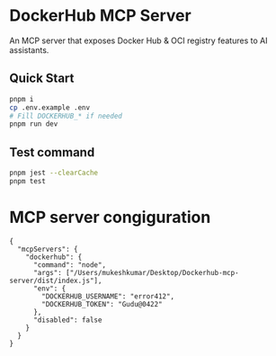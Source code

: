 # DockerHub MCP Server

An MCP server that exposes Docker Hub & OCI registry features to AI assistants.

## Quick Start

```bash
pnpm i
cp .env.example .env
# Fill DOCKERHUB_* if needed
pnpm run dev

```

## Test command

```bash
pnpm jest --clearCache
pnpm test

```

# MCP server congiguration
```
{
  "mcpServers": {
    "dockerhub": {
      "command": "node",
      "args": ["/Users/mukeshkumar/Desktop/Dockerhub-mcp-server/dist/index.js"],
      "env": {
        "DOCKERHUB_USERNAME": "error412",
        "DOCKERHUB_TOKEN": "Gudu@0422"
      },
      "disabled": false
    }
  }
}
```

 